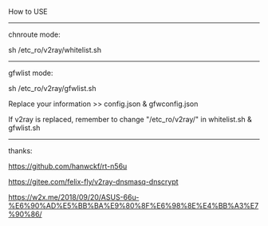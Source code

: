 How to USE

-------------------
chnroute mode:

sh /etc_ro/v2ray/whitelist.sh

---------------------
gfwlist mode:

sh /etc_ro/v2ray/gfwlist.sh

Replace your information >> config.json & gfwconfig.json

If v2ray is replaced, remember to change "/etc_ro/v2ray/" in whitelist.sh & gfwlist.sh

--------------------------
thanks:

https://github.com/hanwckf/rt-n56u

https://gitee.com/felix-fly/v2ray-dnsmasq-dnscrypt

https://w2x.me/2018/09/20/ASUS-66u-%E6%90%AD%E5%BB%BA%E9%80%8F%E6%98%8E%E4%BB%A3%E7%90%86/
